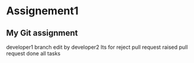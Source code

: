 # Assignement1
## My Git assignment
developer1 branch
edit by developer2 
Its for reject pull request
raised pull request
done all tasks